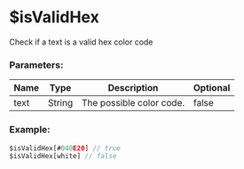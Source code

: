 # $isValidHex
Check if a text is a valid hex color code

### Parameters:
| Name      | Type        | Description              | Optional    |
| --------- | ----------- | ------------------------ | ----------- |
| text      | String      | The possible color code. | false       |

### Example:
```js
$isValidHex[#040E20] // true
$isValidHex[white] // false
 ```
